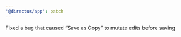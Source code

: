 ```yaml
---
'@directus/app': patch
---
```


Fixed a bug that caused “Save as Copy” to mutate edits before saving
